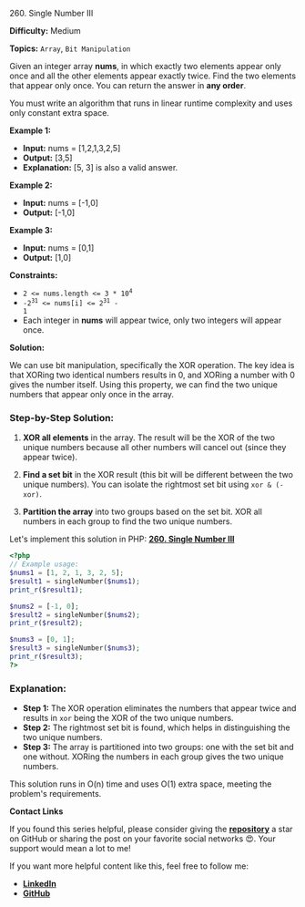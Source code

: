 260\. Single Number III

**Difficulty:** Medium

**Topics:** `Array`, `Bit Manipulation`

Given an integer array **nums**, in which exactly two elements appear only once and all the other elements appear exactly twice. Find the two elements that appear only once. You can return the answer in **any order**.

You must write an algorithm that runs in linear runtime complexity and uses only constant extra space.

**Example 1:**

- **Input:** nums = [1,2,1,3,2,5]
- **Output:** [3,5]
- **Explanation:** [5, 3] is also a valid answer. 

**Example 2:**

- **Input:** nums = [-1,0]
- **Output:** [-1,0] 

**Example 3:**

- **Input:** nums = [0,1]
- **Output:** [1,0] 

**Constraints:**

- <code>2 <= nums.length <= 3 * 10<sup>4</sup></code>
- <code>-2<sup>31</sup> <= nums[i] <= 2<sup>31</sup> - 1</code>
- Each integer in **nums** will appear twice, only two integers will appear once.


**Solution:**


We can use bit manipulation, specifically the XOR operation. The key idea is that XORing two identical numbers results in 0, and XORing a number with 0 gives the number itself. Using this property, we can find the two unique numbers that appear only once in the array.

### Step-by-Step Solution:

1. **XOR all elements** in the array. The result will be the XOR of the two unique numbers because all other numbers will cancel out (since they appear twice).

2. **Find a set bit** in the XOR result (this bit will be different between the two unique numbers). You can isolate the rightmost set bit using `xor & (-xor)`.

3. **Partition the array** into two groups based on the set bit. XOR all numbers in each group to find the two unique numbers.

Let's implement this solution in PHP: **[260. Single Number III](https://github.com/mah-shamim/leet-code-in-php/tree/main/algorithms/000260-single-number-iii/solution.php)**

```php
<?php
// Example usage:
$nums1 = [1, 2, 1, 3, 2, 5];
$result1 = singleNumber($nums1);
print_r($result1);

$nums2 = [-1, 0];
$result2 = singleNumber($nums2);
print_r($result2);

$nums3 = [0, 1];
$result3 = singleNumber($nums3);
print_r($result3);
?>
```

### Explanation:

- **Step 1:** The XOR operation eliminates the numbers that appear twice and results in `xor` being the XOR of the two unique numbers.
- **Step 2:** The rightmost set bit is found, which helps in distinguishing the two unique numbers.
- **Step 3:** The array is partitioned into two groups: one with the set bit and one without. XORing the numbers in each group gives the two unique numbers.

This solution runs in O(n) time and uses O(1) extra space, meeting the problem's requirements.

**Contact Links**

If you found this series helpful, please consider giving the **[repository](https://github.com/mah-shamim/leet-code-in-php)** a star on GitHub or sharing the post on your favorite social networks 😍. Your support would mean a lot to me!

If you want more helpful content like this, feel free to follow me:

- **[LinkedIn](https://www.linkedin.com/in/arifulhaque/)**
- **[GitHub](https://github.com/mah-shamim)**
